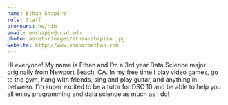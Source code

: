 ```yaml
---
name: Ethan Shapiro
role: Staff
pronouns: he/him
email: enshapir@ucsd.edu
photo: assets/images/ethan-shapiro.jpg
website: http://www.shapiroethan.com
---
```

Hi everyone! My name is Ethan and I’m a 3rd year Data Science major originally from Newport Beach, CA. In my free time I play video games, go to the gym, hang with friends, sing and play guitar, and anything in between. I’m super excited to be a tutor for DSC 10 and be able to help you all enjoy programming and data science as much as I do!